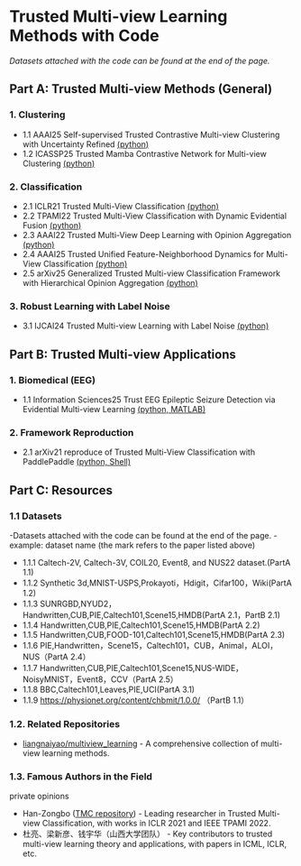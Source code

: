 # Trusted Multi-view Learning Methods with Code

*Datasets attached with the code can be found at the end of the page.*


## Part A: Trusted Multi-view Methods (General)

### 1. Clustering
- 1.1 AAAI25 Self-supervised Trusted Contrastive Multi-view Clustering with Uncertainty Refined [(python)](https://github.com/ShizheHu/AAAI25_Code_STCMC-UR)
- 1.2 ICASSP25 Trusted Mamba Contrastive Network for Multi-view Clustering [(python)](https://github.com/HackerHyper/TMCN)


### 2. Classification
- 2.1 ICLR21 Trusted Multi-View Classification [(python)](https://github.com/Han-Zongbo/TMC)
- 2.2 TPAMI22 Trusted Multi-View Classification with Dynamic Evidential Fusion [(python)](https://github.com/Han-Zongbo/TMC)
- 2.3 AAAI22 Trusted Multi-View Deep Learning with Opinion Aggregation [(python)](https://github.com/cncq-tang/TMDLO_AAAI)
- 2.4 AAAI25 Trusted Unified Feature-Neighborhood Dynamics for Multi-View Classification [(python)](https://github.com/JethroJames/TUNED)
- 2.5 arXiv25 Generalized Trusted Multi-view Classification Framework with Hierarchical Opinion Aggregation [(python)](https://github.com/cncq-tang/GTMC-HOA)


### 3. Robust Learning with Label Noise
- 3.1 IJCAI24 Trusted Multi-view Learning with Label Noise [(python)](https://github.com/YilinZhang107/TMNR)


## Part B: Trusted Multi-view Applications

### 1. Biomedical (EEG)
- 1.1 Information Sciences25 Trust EEG Epileptic Seizure Detection via Evidential Multi-view Learning [(python, MATLAB)](https://github.com/Wednesque/Trust-EEG-Epileptic-Seizure-Detection-via-Evidential-Multi-view-Learning)


### 2. Framework Reproduction
- 2.1 arXiv21 reproduce of Trusted Multi-View Classification with PaddlePaddle [(python, Shell)](https://github.com/jiaohuix/TMC_Paddle)


## Part C: Resources

### 1.1 Datasets
-Datasets attached with the code can be found at the end of the page.
-example: dataset name (the mark refers to the paper listed above)
  - 1.1.1 Caltech-2V, Caltech-3V, COIL20, Event8, and NUS22 dataset.(PartA 1.1)
  - 1.1.2 Synthetic 3d,MNIST-USPS,Prokayoti，Hdigit，Cifar100，Wiki(PartA 1.2)
  - 1.1.3 SUNRGBD,NYUD2，Handwritten,CUB,PIE,Caltech101,Scene15,HMDB(PartA 2.1，PartB 2.1)
  - 1.1.4 Handwritten,CUB,PIE,Caltech101,Scene15,HMDB(PartA 2.2)
  - 1.1.5 Handwritten,CUB,FOOD-101,Caltech101,Scene15,HMDB(PartA 2.3)
  - 1.1.6 PIE,Handwritten，Scene15，Caltech101，CUB，Animal，ALOI，NUS（PartA 2.4）
  - 1.1.7 Handwritten,CUB,PIE,Caltech101,Scene15,NUS-WIDE，NoisyMNIST，Event8，CCV（PartA 2.5）
  - 1.1.8 BBC,Caltech101,Leaves,PIE,UCI(PartA 3.1)
  - 1.1.9 https://physionet.org/content/chbmit/1.0.0/ （PartB 1.1）

### 1.2. Related Repositories
- [liangnaiyao/multiview_learning](https://github.com/liangnaiyao/multiview_learning) - A comprehensive collection of multi-view learning methods.


### 1.3. Famous Authors in the Field
  private opinions
- Han-Zongbo ([TMC repository](https://github.com/Han-Zongbo/TMC)) - Leading researcher in Trusted Multi-view Classification, with works in ICLR 2021 and IEEE TPAMI 2022.
- 杜亮、梁新彦、钱宇华（山西大学团队） - Key contributors to trusted multi-view learning theory and applications, with papers in ICML, ICLR, etc.
